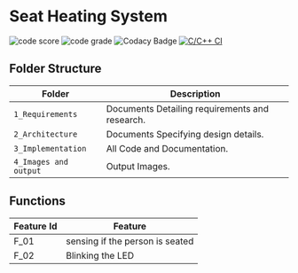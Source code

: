 # Seat Heating System
![code score](https://api.codiga.io/project/30199/score/svg)
![code grade](https://api.codiga.io/project/30199/status/svg)
![Codacy Badge](https://app.codacy.com/project/badge/Grade/f7008f21fa86431098cff43db2bd833b)
[![C/C++ CI](https://github.com/sahilgoutam/M2-EmbSys/actions/workflows/c-cpp.yml/badge.svg)](https://github.com/sahilgoutam/M2-EmbSys/actions/workflows/c-cpp.yml)

## Folder Structure
Folder               | Description
-------------------  | -----------------------------------------
`1_Requirements`     | Documents Detailing requirements and research.
`2_Architecture`     | Documents Specifying design details.
`3_Implementation`   | All Code and Documentation.
`4_Images and output`| Output Images.

## Functions 

| Feature Id | Feature |
| -----------|---------|
|F_01|  sensing if the person is seated  |
|F_02| Blinking the LED  |
